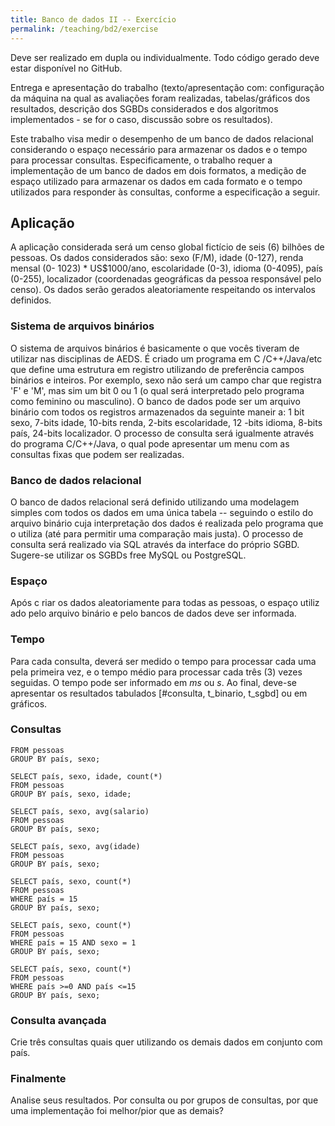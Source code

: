 ```yaml
---
title: Banco de dados II -- Exercício
permalink: /teaching/bd2/exercise
---
```


Deve ser realizado em dupla ou individualmente. Todo código gerado deve estar disponível no GitHub.

Entrega e apresentação do trabalho (texto/apresentação com: configuração da máquina na qual as avaliações foram realizadas, tabelas/gráficos dos resultados, descrição dos SGBDs considerados e dos algoritmos implementados - se for o caso, discussão sobre os resultados).

Este trabalho visa medir o desempenho de um banco de dados relacional considerando o espaço necessário para armazenar os dados e o tempo para processar consultas. Especificamente, o trabalho requer a implementação de um banco de dados em dois formatos, a medição de espaço utilizado para armazenar os dados em cada formato e o tempo utilizados para responder às consultas, conforme a especificação a seguir.

## Aplicação

A aplicação considerada será um censo global fictício de seis (6) bilhões de pessoas. Os dados considerados são: sexo (F/M), idade (0-127), renda mensal (0- 1023) * US$1000/ano, escolaridade (0-3), idioma (0-4095), país (0-255), localizador (coordenadas geográficas da pessoa responsável pelo censo). Os dados serão gerados aleatoriamente respeitando os intervalos definidos.


### Sistema de arquivos binários

O sistema de arquivos binários é basicamente o que vocês tiveram de utilizar nas disciplinas
de AEDS. É criado um programa em C /C++/Java/etc que define uma estrutura em registro
utilizando de preferência campos binários e inteiros. Por exemplo, sexo não será um campo
char que registra 'F' e 'M', mas sim um bit 0 ou 1 (o qual será interpretado pelo programa
como feminino ou masculino). O banco de dados pode ser um arquivo binário com todos os registros armazenados da seguinte maneir a: 1 bit sexo, 7-bits idade, 10-bits renda, 2-bits escolaridade, 12
-bits idioma, 8-bits país, 24-bits localizador. O processo de consulta será igualmente através do programa C/C++/Java, o qual pode apresentar um menu com as consultas fixas que podem ser realizadas.

### Banco de dados relacional

O banco de dados relacional será definido utilizando uma modelagem simples com todos os
dados em uma única tabela -- seguindo o estilo do arquivo binário cuja interpretação dos
dados é realizada pelo programa que o utiliza (até para permitir uma comparação mais justa).
O processo de consulta será realizado via SQL através da interface do próprio SGBD. Sugere-se utilizar os SGBDs free MySQL ou PostgreSQL.

### Espaço

Após c
riar os dados aleatoriamente
para todas as pessoas, o espaço utiliz
ado pelo arquivo
binário e pelo bancos de dados deve ser informada.


### Tempo


Para cada consulta, deverá ser medido o tempo para processar cada uma pela primeira vez, e o tempo médio para processar cada três (3) vezes seguidas. O tempo pode ser informado em *ms* ou *s*. Ao final, deve-se apresentar os resultados tabulados [#consulta, t_binario, t_sgbd] ou em gráficos.

### Consultas

```SELECT país, sexo, count(*)
FROM pessoas
GROUP BY país, sexo;

SELECT país, sexo, idade, count(*)
FROM pessoas
GROUP BY país, sexo, idade;

SELECT país, sexo, avg(salario)
FROM pessoas
GROUP BY país, sexo;

SELECT país, sexo, avg(idade)
FROM pessoas
GROUP BY país, sexo;

SELECT país, sexo, count(*)
FROM pessoas
WHERE país = 15
GROUP BY país, sexo;

SELECT país, sexo, count(*)
FROM pessoas
WHERE país = 15 AND sexo = 1
GROUP BY país, sexo;

SELECT país, sexo, count(*)
FROM pessoas
WHERE país >=0 AND país <=15
GROUP BY país, sexo;
```

### Consulta avançada

Crie três consultas quais quer utilizando os demais dados em conjunto com país.


### Finalmente

Analise seus resultados. Por consulta ou por grupos de consultas, por que uma
implementação foi melhor/pior que as demais?
